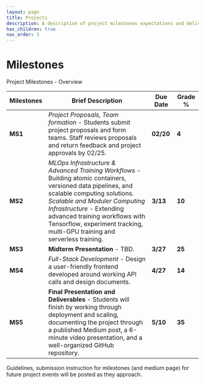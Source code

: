 ```yaml
---
layout: page
title: Projects  
description: A description of project milestones expectations and deliverables.
has_children: true
nav_order: 3
---
```


# Milestones 

Project Milestones - Overview

| **Milestones** | **Brief Description**                                        | **Due Date** | **Grade %** |
| -------------- | ------------------------------------------------------------ | ------------ | ----------- |
| **MS1**        | *Project Proposals, Team formation -*  Students submit project proposals and form teams. Staff reviews proposals and return feedback and project approvals by 02/25. | **02/20**    | **4**       |
| **MS2**        | *MLOps Infrastructure & Advanced Training Workflows -* Building atomic containers, versioned data pipelines, and scalable computing solutions.<br />*Scalable and Moduler Computing Infrastructure -* Extending advanced training workflows with Tensorflow, experiment tracking, multi-GPU training and serverless training. | **3/13**    | **10**      |
| **MS3**        | **Midterm Presentation** - TBD. | **3/27**    | **25**      |
| **MS4**        | *Full-Stack Development -* Design a user-friendly frontend developed around working API calls and design documents. | **4/27**    | **14**      |
| **MS5**        | **Final Presentation and Deliverables** - Students will finish by working through deployment and scaling, documenting the project through a published Medium post, a 6-minute video presentation, and a well-organized GitHub repository. | **5/10**    | **35**      |


Guidelines, submission instruction for milestones (and medium page) for future project events will be posted as they approach.
